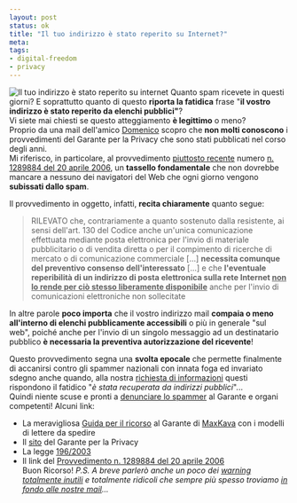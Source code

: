 ```yaml
--- 
layout: post
status: ok
title: "Il tuo indirizzo è stato reperito su Internet?"
meta: 
tags: 
- digital-freedom
- privacy
---
```

![Il tuo indirizzo è stato reperito su internet](/download/20061012_spam.jpg)
Quanto spam ricevete in questi giorni? E soprattutto quanto di questo **riporta la fatidica** frase "**il vostro indirizzo è stato reperito da elenchi pubblici"**?  
Vi siete mai chiesti se questo atteggiamento **è legittimo** o meno?  
Proprio da una mail dell'amico [Domenico](http://www.alcooland.it/) scopro che **non molti conoscono** i provvedimenti del Garante per la Privacy che sono stati pubblicati nel corso degli anni.  
Mi riferisco, in particolare, al provvedimento [piuttosto recente](http://www.garanteprivacy.it/garante/doc.jsp?ID=1289884) numero [n. 1289884 del 20 aprile 2006](http://www.garanteprivacy.it/garante/doc.jsp?ID=1289884), un **tassello fondamentale** che non dovrebbe mancare a nessuno dei navigatori del Web che ogni giorno vengono **subissati dallo spam**.  
  
Il provvedimento in oggetto, infatti, **recita chiaramente** quanto segue:
> RILEVATO che, contrariamente a quanto sostenuto dalla resistente, ai sensi dell'art. 130 del Codice anche un'unica comunicazione effettuata mediante posta elettronica per l'invio di materiale pubblicitario o di vendita diretta o per il compimento di ricerche di mercato o di comunicazione commerciale [...] **necessita comunque del preventivo consenso dell'interessato** [...] e che **l'eventuale reperibilità di un indirizzo di posta elettronica sulla rete Internet <u>non lo rende per ciò stesso liberamente disponibile</u>** anche per l'invio di comunicazioni elettroniche non sollecitate  
  
In altre parole **poco importa** che il vostro indirizzo mail **compaia o meno all'interno di elenchi pubblicamente accessibili** o più in generale "sul web", poiché anche per l'invio di un singolo messaggio ad un destinatario pubblico **è necessaria la preventiva autorizzazione del ricevente**!  
  
Questo provvedimento segna una **svolta epocale** che permette finalmente di accanirsi contro gli spammer nazionali con innata foga ed invariato sdegno anche quando, alla nostra [richiesta di informazioni](http://www.maxkava.com/spam/richiesta_info_art13.txt) questi rispondono il fatidico "*è stata recuperata da indirizzi pubblici*"...  
Quindi niente scuse e pronti a [denunciare lo spammer](http://www.maxkava.com/spam/spam_intro.htm) al Garante e organi competenti!
Alcuni link:
* La meravigliosa [Guida per il ricorso](http://www.maxkava.com/spam/spam_intro.htm) al Garante di [MaxKava](http://www.maxkava.com/spam/spam_intro.htm) con i modelli di lettere da spedire
* Il [sito](http://www.garanteprivacy.it/garante/navig/jsp/index.jsp) del Garante per la Privacy
* La legge [196/2003](http://www.garanteprivacy.it/garante/doc.jsp?ID=1289884)
* Il link del [Provvedimento n. 1289884 del 20 aprile 2006](http://www.garanteprivacy.it/garante/doc.jsp?ID=1289884)  
Buon Ricorso!
*P.S. A breve parlerò anche un poco dei [warning totalmente inutili](http://www.ebruni.it/docs/pippolone196/) e totalmente ridicoli che sempre più spesso troviamo [in fondo alle nostre mail](http://www.ebruni.it/docs/pippolone196/)...* 
